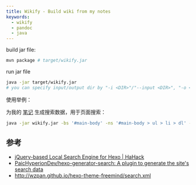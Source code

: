 ```yaml
---
title: Wikify - Build wiki from my notes
keywords:
  - wikify
  - pandoc
  - java
---
```


build jar file:

```bash
mvn package # target/wikify.jar
```

run jar file

```bash
java -jar target/wikify.jar
# you can specify input/output dir by "-i <DIR>"/"--input <DIR>", "-o <DIR>"/"--output <DIR>".
```
使用举例：

为我的 [笔记](https://github.com/district10/notes) 生成搜索数据，用于页面搜索：

```bash
java -jar wikify.jar -bs '#main-body' -ns '#main-body > ul > li > dl' -i publish/ -o publish/
```

## 参考

-   [jQuery-based Local Search Engine for Hexo | HaHack](http://hahack.com/codes/local-search-engine-for-hexo/#%E5%AE%89%E8%A3%85%E5%92%8C%E9%85%8D%E7%BD%AE-hexo-generator-search)
-   [PaicHyperionDev/hexo-generator-search: A plugin to generate the site's search data](https://github.com/PaicHyperionDev/hexo-generator-search)
-   <http://wzpan.github.io/hexo-theme-freemind/search.xml>
